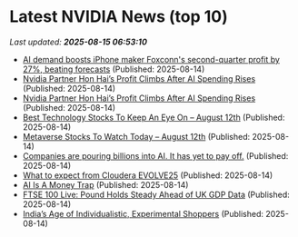 # Latest NVIDIA News (top 10)
_Last updated: **2025-08-15 06:53:10**_

- [AI demand boosts iPhone maker Foxconn's second-quarter profit by 27%, beating forecasts](https://www.cnbc.com/2025/08/14/ai-demand-boosts-iphone-maker-foxconns-second-quarter-profit-by-27percent-beating-forecasts.html) (Published: 2025-08-14)
- [Nvidia Partner Hon Hai’s Profit Climbs After AI Spending Rises](https://biztoc.com/x/b9ef40216c0ff59b) (Published: 2025-08-14)
- [Nvidia Partner Hon Hai’s Profit Climbs After AI Spending Rises](https://consent.yahoo.com/v2/collectConsent?sessionId=1_cc-session_623ed400-4067-4a40-b302-3b5665ad2e98) (Published: 2025-08-14)
- [Best Technology Stocks To Keep An Eye On – August 12th](https://www.etfdailynews.com/2025/08/14/best-technology-stocks-to-keep-an-eye-on-august-12th/) (Published: 2025-08-14)
- [Metaverse Stocks To Watch Today – August 12th](https://www.etfdailynews.com/2025/08/14/metaverse-stocks-to-watch-today-august-12th/) (Published: 2025-08-14)
- [Companies are pouring billions into AI. It has yet to pay off.](https://www.thestar.com.my/tech/tech-news/2025/08/14/companies-are-pouring-billions-into-ai-it-has-yet-to-pay-off) (Published: 2025-08-14)
- [What to expect from Cloudera EVOLVE25](https://www.computerweekly.com/blog/CW-Developer-Network/What-to-expect-from-Cloudera-EVOLVE25) (Published: 2025-08-14)
- [AI Is A Money Trap](https://www.wheresyoured.at/ai-is-a-money-trap/) (Published: 2025-08-14)
- [FTSE 100 Live: Pound Holds Steady Ahead of UK GDP Data](https://biztoc.com/x/ff06b0c0fc2b1f3e) (Published: 2025-08-14)
- [India’s Age of Individualistic, Experimental Shoppers](https://biztoc.com/x/fd20d32055cdd326) (Published: 2025-08-14)
